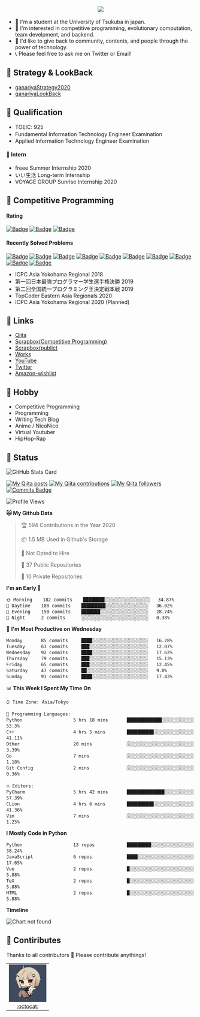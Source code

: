 <!-- 
```bash
$ docker run --rm ganariya/ganariya:ascii

  __ _  __ _ _ __   __ _ _ __(_)_   _  __ _
 / _` |/ _` | '_ \ / _` | '__| | | | |/ _` |
| (_| | (_| | | | | (_| | |  | | |_| | (_| |
 \__, |\__,_|_| |_|\__,_|_|  |_|\__, |\__,_|
 |___/                          |___/

``` -->

<div align="center">
  <img src="https://media1.tenor.com/images/231ed5e3ad49ebbfd3770031cc1b3f75/tenor.gif?itemid=7432079"/>
</div>

- 🏫 I'm a student at the University of Tsukuba in japan.
- 🌱 I'm interested in competitive programming, evolutionary computation, team develpment, and backend.
- 💖 I'd like to give back to community, contents, and people through the power of technology.
- 📞 Please feel free to ask me on Twitter or Email!

## 🐾 Strategy & LookBack

- [ganariyaStrategy2020](https://docs.google.com/presentation/d/1miXe07Y9XukI6bwbh8q4TjisLdw-n51e3prdmfTTCgY/edit)
- [ganariyaLookBack](https://drive.google.com/drive/folders/16P73HK-dLVChC2ivkYosRIY9bT6VXmaC?usp=sharing)

## 🐾 Qualification

- TOEIC: 925
- Fundamental Information Technology Engineer Examination　
- Applied Information Technology Engineer Examination

#### 🐾 Intern

- freee Summer Internship 2020
- いい生活 Long-term Internship
- VOYAGE GROUP Sunrise Internship 2020

## 🐾 Competitive Programming

#### Rating

[![Badge](https://cp-logo.vercel.app/atcoder/ganariya2525)](https://atcoder.jp/users/ganariya2525) [![Badge](https://cp-logo.vercel.app/codeforces/ganariya)](https://codeforces.com/profile/ganariya) [![Badge](https://cp-logo.vercel.app/yukicoder/ganariya)](https://yukicoder.me/users/3037)

<!--START_SECTION:custom_action-->
#### Recently Solved Problems
[![Badge](https://img.shields.io/static/v1?label=ARC108D%200&message=WA&color=yellow)](https://atcoder.jp/contests/arc108/submissions/18281314)
[![Badge](https://img.shields.io/static/v1?label=ARC108C%20500&message=AC&color=brightgreen)](https://atcoder.jp/contests/arc108/submissions/18270827)
[![Badge](https://img.shields.io/static/v1?label=ARC108B%20400&message=AC&color=brightgreen)](https://atcoder.jp/contests/arc108/submissions/18259696)
[![Badge](https://img.shields.io/static/v1?label=ARC108A%20300&message=AC&color=brightgreen)](https://atcoder.jp/contests/arc108/submissions/18256752)
[![Badge](https://img.shields.io/static/v1?label=ABC183F%20600&message=AC&color=brightgreen)](https://atcoder.jp/contests/abc183/submissions/18190478)
[![Badge](https://img.shields.io/static/v1?label=ABC183E%20500&message=AC&color=brightgreen)](https://atcoder.jp/contests/abc183/submissions/18190033)
[![Badge](https://img.shields.io/static/v1?label=ABC183F%20600&message=AC&color=brightgreen)](https://atcoder.jp/contests/abc183/submissions/18185584)
[![Badge](https://img.shields.io/static/v1?label=ABC183F%200&message=WA&color=yellow)](https://atcoder.jp/contests/abc183/submissions/18185565)
[![Badge](https://img.shields.io/static/v1?label=ABC183F%200&message=CE&color=yellow)](https://atcoder.jp/contests/abc183/submissions/18173922)
[![Badge](https://img.shields.io/static/v1?label=ABC183E%20500&message=AC&color=brightgreen)](https://atcoder.jp/contests/abc183/submissions/18173559)

<!--END_SECTION:custom_action-->

- ICPC Asia Yokohama Regional 2018
- 第一回日本最強プログラマー学生選手権決勝 2019
- 第二回全国統一プログラミング王決定戦本戦 2019
- TopCoder Eastern Asia Regionals 2020
- ICPC Asia Yokohama Regional 2020 (Planned)

## 🐾 Links

- [Qiita](https://qiita.com/ganariya)
- [Scrapbox(Competitive Programming)](https://scrapbox.io/ganariya-competitive/)
- [Scrapbox(public)](https://scrapbox.io/ganariya-public/)
- [Works](https://ganariya.github.io/works/)
- [YouTube](https://www.youtube.com/channel/UCPTKMrRhOSf30v59Ktbpl1A)
- [Twitter](https://twitter.com/ganariya)
- [Amazon-wishlist](https://www.amazon.co.jp/hz/wishlist/ls/7297J1ZN3DSH)

## 🐾 Hobby

- Competitive Programming
- Programming
- Writing Tech Blog
- Anime / NicoNico
- Virtual Youtuber
- HipHop-Rap

## 🐾 Status

![GitHub Stats Card](https://github-readme-stats.vercel.app/api?username=Ganariya&count_private=true&show_icons=true&theme=dracula)


[![My Qiita posts](https://qiita-badge.apiapi.app/s/ganariya/posts.svg)](http://qiita.com/ganariya) 
[![My Qiita contributions](https://qiita-badge.apiapi.app/s/ganariya/contributions.svg)](http://qiita.com/ganariya) [![My Qiita followers](https://qiita-badge.apiapi.app/s/ganariya/followers.svg)](http://qiita.com/ganariya) [![Commits Badge](https://badges.pufler.dev/commits/monthly/Ganariya)](https://github.com/Ganariya)

<!--START_SECTION:waka-->
![Profile Views](http://img.shields.io/badge/Profile%20Views-99-blue)

**🐱 My Github Data** 

> 🏆 594 Contributions in the Year 2020
 > 
> 📦 1.5 MB Used in Github's Storage 
 > 
> 🚫 Not Opted to Hire
 > 
> 📜 37 Public Repositories
 > 
> 🔑 10 Private Repositories 

**I'm an Early 🐤** 

```text
🌞 Morning    182 commits    ████████░░░░░░░░░░░░░░░░░   34.87% 
🌆 Daytime    188 commits    █████████░░░░░░░░░░░░░░░░   36.02% 
🌃 Evening    150 commits    ███████░░░░░░░░░░░░░░░░░░   28.74% 
🌙 Night      2 commits      ░░░░░░░░░░░░░░░░░░░░░░░░░   0.38%

```
📅 **I'm Most Productive on Wednesday** 

```text
Monday       85 commits     ████░░░░░░░░░░░░░░░░░░░░░   16.28% 
Tuesday      63 commits     ███░░░░░░░░░░░░░░░░░░░░░░   12.07% 
Wednesday    92 commits     ████░░░░░░░░░░░░░░░░░░░░░   17.62% 
Thursday     79 commits     ███░░░░░░░░░░░░░░░░░░░░░░   15.13% 
Friday       65 commits     ███░░░░░░░░░░░░░░░░░░░░░░   12.45% 
Saturday     47 commits     ██░░░░░░░░░░░░░░░░░░░░░░░   9.0% 
Sunday       91 commits     ████░░░░░░░░░░░░░░░░░░░░░   17.43%

```


📊 **This Week I Spent My Time On** 

```text
⌚︎ Time Zone: Asia/Tokyo

💬 Programming Languages: 
Python                   5 hrs 18 mins       █████████████░░░░░░░░░░░░   53.3% 
C++                      4 hrs 5 mins        ██████████░░░░░░░░░░░░░░░   41.11% 
Other                    20 mins             ░░░░░░░░░░░░░░░░░░░░░░░░░   3.39% 
Go                       7 mins              ░░░░░░░░░░░░░░░░░░░░░░░░░   1.18% 
Git Config               2 mins              ░░░░░░░░░░░░░░░░░░░░░░░░░   0.36%

🔥 Editors: 
PyCharm                  5 hrs 42 mins       ██████████████░░░░░░░░░░░   57.39% 
CLion                    4 hrs 6 mins        ██████████░░░░░░░░░░░░░░░   41.36% 
Vim                      7 mins              ░░░░░░░░░░░░░░░░░░░░░░░░░   1.25%

```

**I Mostly Code in Python** 

```text
Python                   13 repos            █████████░░░░░░░░░░░░░░░░   38.24% 
JavaScript               6 repos             ████░░░░░░░░░░░░░░░░░░░░░   17.65% 
Vue                      2 repos             █░░░░░░░░░░░░░░░░░░░░░░░░   5.88% 
TeX                      2 repos             █░░░░░░░░░░░░░░░░░░░░░░░░   5.88% 
HTML                     2 repos             █░░░░░░░░░░░░░░░░░░░░░░░░   5.88%

```


**Timeline**

![Chart not found](https://github.com/Ganariya/Ganariya/blob/master/charts/bar_graph.png) 


<!--END_SECTION:waka-->

## 🐾 Contiributes

Thanks to all contributors 🎉
Please contribute anythings!

<table>
  <tr>
    <td align="center"><a href="https://github.com/Ganariya"><img src="https://github.com/Ganariya/Ganariya/blob/master/ganariya.png?raw=true" width="100px;" alt="ganariya"/><br /><a href="https://github.com/Ganariya" title="Code">:octocat: </a></a></td>
  </tr>
</table>








